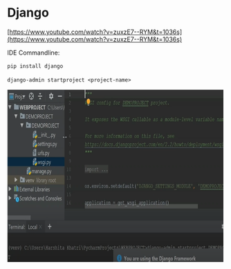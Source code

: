 # Django

[https://www.youtube.com/watch?v=zuxzE7--RYM&t=1036s](https://www.youtube.com/watch?v=zuxzE7--RYM&t=1036s)

IDE Commandline:

    pip install django
    
    django-admin startproject <project-name>

<img src="Images/django1.PNG" width="500" height="400">
